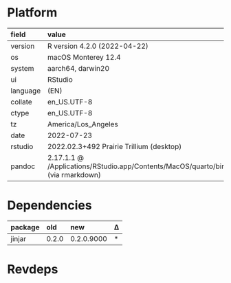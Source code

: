 # Platform

|field    |value                                                                           |
|:--------|:-------------------------------------------------------------------------------|
|version  |R version 4.2.0 (2022-04-22)                                                    |
|os       |macOS Monterey 12.4                                                             |
|system   |aarch64, darwin20                                                               |
|ui       |RStudio                                                                         |
|language |(EN)                                                                            |
|collate  |en_US.UTF-8                                                                     |
|ctype    |en_US.UTF-8                                                                     |
|tz       |America/Los_Angeles                                                             |
|date     |2022-07-23                                                                      |
|rstudio  |2022.02.3+492 Prairie Trillium (desktop)                                        |
|pandoc   |2.17.1.1 @ /Applications/RStudio.app/Contents/MacOS/quarto/bin/ (via rmarkdown) |

# Dependencies

|package |old   |new        |Δ  |
|:-------|:-----|:----------|:--|
|jinjar  |0.2.0 |0.2.0.9000 |*  |

# Revdeps

